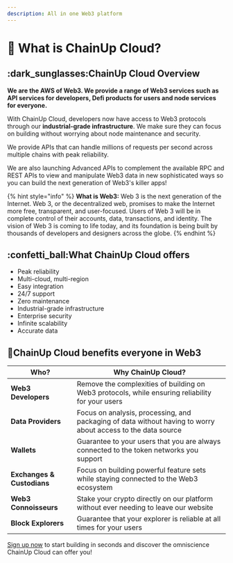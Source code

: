 ```yaml
---
description: All in one Web3 platform
---
```


# 🔎 What is ChainUp Cloud?

## :dark\_sunglasses:ChainUp Cloud Overview

**We are the AWS of Web3. We provide a range of Web3 services such as API services for developers, Defi products for users and node services for everyone.**

With ChainUp Cloud, developers now have access to Web3 protocols through our **industrial-grade infrastructure**. We make sure they can focus on building without worrying about node maintenance and security.

We provide APIs that can handle millions of requests per second across multiple chains with peak reliability.

We are also launching Advanced APIs to complement the available RPC and REST APIs to view and manipulate Web3 data in new sophisticated ways so you can build the next generation of Web3's killer apps!

{% hint style="info" %}
**What is Web3:** Web 3 is the next generation of the Internet. Web 3, or the decentralized web, promises to make the Internet more free, transparent, and user-focused. Users of Web 3 will be in complete control of their accounts, data, transactions, and identity. The vision of Web 3 is coming to life today, and its foundation is being built by thousands of developers and designers across the globe.
{% endhint %}

## :confetti\_ball:What ChainUp Cloud offers

* Peak reliability
* Multi-cloud, multi-region
* Easy integration
* 24/7 support
* Zero maintenance
* Industrial-grade infrastructure
* Enterprise security
* Infinite scalability
* Accurate data

## :gift:ChainUp Cloud **benefits everyone in Web3**

| Who?                       | Why ChainUp Cloud?                                                                                           |
| -------------------------- | ------------------------------------------------------------------------------------------------------------ |
| **Web3 Developers**        | Remove the complexities of building on Web3 protocols, while ensuring reliability for your users             |
| **Data Providers**         | Focus on analysis, processing, and packaging of data without having to worry about access to the data source |
| **Wallets**                | Guarantee to your users that you are always connected to the token networks you support                      |
| **Exchanges & Custodians** | Focus on building powerful feature sets while staying connected to the Web3 ecosystem                        |
| **Web3 Connoisseurs**      | Stake your crypto directly on our platform without ever needing to leave our website                         |
| **Block Explorers**        | Guarantee that your explorer is reliable at all times for your users                                         |

[Sign up now](https://app.chainupcloud.com/register) to start building in seconds and discover the omniscience ChainUp Cloud can offer you!
